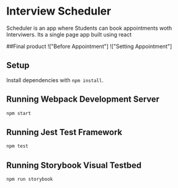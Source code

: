 # Interview Scheduler

Scheduler is an app where Students can book appointments woth Interviwers. Its a single page app built using react

##Final product
!["Before Appointment"]
!["Setting Appointment"]

## Setup

Install dependencies with `npm install`.

## Running Webpack Development Server

```sh
npm start
```

## Running Jest Test Framework

```sh
npm test
```

## Running Storybook Visual Testbed

```sh
npm run storybook
```
